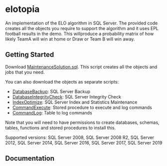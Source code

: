 # elotopia
An implementation of the ELO algorithm in SQL Server.
The provided code creates all the objects you require to support the algorithm and it uses EPL football results in the demo.
This willproduce a probability matrix of how likely TeamA will win at home or Draw or Team B will win away.
## Getting Started

Download [MaintenanceSolution.sql](/MaintenanceSolution.sql).
This script creates all the objects and jobs that you need.

You can also download the objects as separate scripts:
 - [DatabaseBackup](/DatabaseBackup.sql): SQL Server Backup
 - [DatabaseIntegrityCheck](/DatabaseIntegrityCheck.sql): SQL Server Integrity Check
 - [IndexOptimize](/IndexOptimize.sql): SQL Server Index and Statistics Maintenance
 - [CommandExecute](/CommandExecute.sql): Stored procedure to execute and log commands
 - [CommandLog](/CommandLog.sql): Table to log commands

Note that you will need to have permissions to create databases, schemas, tables, functions and stored procedures to install this.

Supported versions: SQL Server 2008, SQL Server 2008 R2, SQL Server 2012, SQL Server 2014, SQL Server 2016, SQL Server 2017, SQL Server 2019

## Documentation


